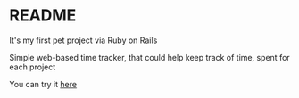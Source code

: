 # README

It's my first pet project via Ruby on Rails

Simple web-based time tracker, that could help keep track of time, spent for each project

You can try it [here](http://fukurokudzu.ru:3000)
